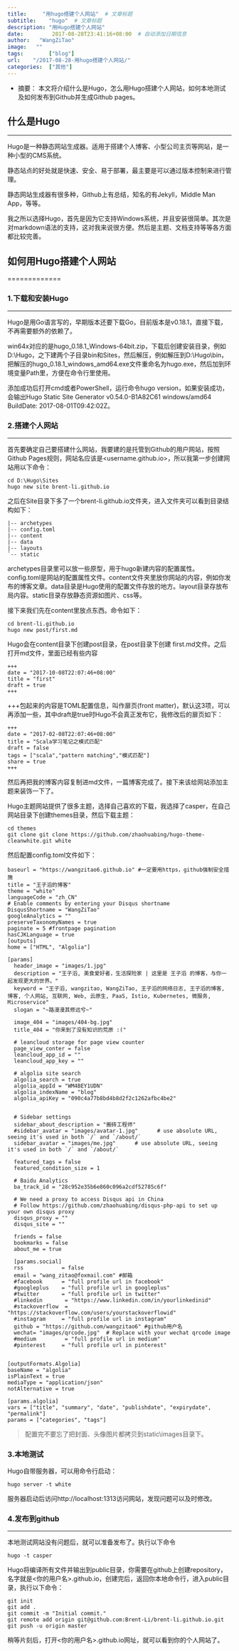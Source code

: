 ```yaml
---
title:     "用hugo搭建个人网站"  # 文章标题
subtitle:    "hugo"  # 文章标题
description: "用Hugo搭建个人网站"
date:         2017-08-28T23:41:16+08:00  # 自动添加日期信息
author:   "WangZiTao"
image:   ""
tags:        ["blog"]
url:    "/2017-08-28-用hugo搭建个人网站/"
categories:  ["其他"]
---
```



- 摘要：
  本文将介绍什么是Hugo，怎么用Hugo搭建个人网站，如何本地测试及如何发布到Github并生成Github pages。

## 什么是Hugo
-------
Hugo是一种静态网站生成器。适用于搭建个人博客、小型公司主页等网站，是一种小型的CMS系统。

静态站点的好处就是快速、安全、易于部署，最主要是可以通过版本控制来进行管理。

静态网站生成器有很多种，Github上有总结，知名的有Jekyll，Middle Man App，等等。

我之所以选择Hugo，首先是因为它支持Windows系统，并且安装很简单。其次是对markdown语法的支持，这对我来说很方便。然后是主题、文档支持等等各方面都比较完善。

## 如何用Hugo搭建个人网站
=============
### 1.下载和安装Hugo
-----------

Hugo是用Go语言写的，早期版本还要下载Go，目前版本是v0.18.1，直接下载，不再需要额外的依赖了。

win64x对应的是hugo_0.18.1_Windows-64bit.zip，下载后创建安装目录，例如D:\Hugo，之下建两个子目录bin和Sites，然后解压，例如解压到D:\Hugo\bin，把解压的hugo_0.18.1_windows_amd64.exe文件重命名为hugo.exe，然后加到环境变量Path里，方便在命令行里使用。

添加成功后打开cmd或者PowerShell，运行命令hugo version，如果安装成功，会输出Hugo Static Site Generator v0.54.0-B1A82C61 windows/amd64 BuildDate: 2017-08-01T09:42:02Z。

### 2.搭建个人网站
--------

首先要确定自己要搭建什么网站，我要建的是托管到Github的用户网站，按照Github Pages规则，网站名应该是<username.github.io>，所以我第一步创建网站用以下命令：

    cd D:\Hugo\Sites
    hugo new site brent-li.github.io

之后在Site目录下多了一个brent-li.github.io文件夹，进入文件夹可以看到目录结构如下：

    |-- archetypes
    |-- config.toml
    |-- content
    |-- data
    |-- layouts
    `-- static

archetypes目录里可以放一些原型，用于hugo新建内容的配置属性。config.toml是网站的配置属性文件。content文件夹里放你网站的内容，例如你发布的博客文章。data目录是Hugo使用的配置文件存放的地方。layout目录存放布局内容。static目录存放静态资源如图片、css等。

接下来我们先在content里放点东西。命令如下：

    cd brent-li.github.io
    hugo new post/first.md

Hugo会在content目录下创建post目录，在post目录下创建 first.md文件。之后打开md文件，里面已经有些内容

    +++
    date = "2017-10-08T22:07:46+08:00"
    title = "first"
    draft = true
    +++

+++包起来的内容是TOML配置信息，叫作扉页(front matter)，默认这3项，可以再添加一些，其中draft是true时Hugo不会真正发布它，我修改后的扉页如下：

    +++
    date = "2017-02-08T22:07:46+08:00"
    title = "Scala学习笔记之模式匹配"
    draft = false
    tags = ["scala","pattern matching","模式匹配"]
    share = true
    +++

然后再把我的博客内容复制进md文件，一篇博客完成了。接下来该给网站添加主题来装饰一下了。

Hugo主题网站提供了很多主题，选择自己喜欢的下载，我选择了casper，在自己网站目录下创建themes目录，然后下载主题：

    cd themes
    git clone git clone https://github.com/zhaohuabing/hugo-theme-cleanwhite.git white

然后配置config.toml文件如下：
  ```
  baseurl = "https://wangzitao6.github.io" #一定要用https，github强制安全措施
  title = "王子滔的博客"
  theme = "white"
  languageCode = "zh_CN"
  # Enable comments by entering your Disqus shortname
  DisqusShortname = "WangZiTao"
  googleAnalytics = ""
  preserveTaxonomyNames = true
  paginate = 5 #frontpage pagination
  hasCJKLanguage = true
  [outputs]
  home = ["HTML", "Algolia"]

  [params]
    header_image = "images/1.jpg"
    description = "王子滔, 美食爱好者，生活探险家 | 这里是 王子滔 的博客，与你一起发现更大的世界。"
    keyword = "王子滔, wangzitao, WangZiTao, 王子滔的网络日志, 王子滔的博客, 博客, 个人网站, 互联网, Web, 云原生, PaaS, Istio, Kubernetes, 微服务, Microservice"
    slogan = "~路漫漫其修远兮~"

    image_404 = "images/404-bg.jpg"
    title_404 = "你来到了没有知识的荒原 :("

    # leancloud storage for page view counter
    page_view_conter = false
    leancloud_app_id = ""
    leancloud_app_key = ""

    # algolia site search
    algolia_search = true
    algolia_appId = "WM4BEY1UDN"
    algolia_indexName = "blog"
    algolia_apiKey = "090c4a77b8bd4b8d2f2c1262afbc4be2"


    # Sidebar settings
    sidebar_about_description = "搬砖工程师"
    #sidebar_avatar = "images/avatar-1.jpg"      # use absolute URL, seeing it's used in both `/` and `/about/`
    sidebar_avatar = "images/me.jpg"      # use absolute URL, seeing it's used in both `/` and `/about/`

    featured_tags = false
    featured_condition_size = 1

    # Baidu Analytics
    ba_track_id = "28c952e35b6e860c096a2cdf52785c6f"

    # We need a proxy to access Disqus api in China
    # Follow https://github.com/zhaohuabing/disqus-php-api to set up your own disqus proxy
    disqus_proxy = ""
    disqus_site = ""

    friends = false
    bookmarks = false
    about_me = true

    [params.social]
    rss            = false
    email = "wang_zitao@foxmail.com" #邮箱
    #facebook      = "full profile url in facebook"
    #googleplus    = "full profile url in googleplus"
    #twitter       = "full profile url in twitter"
    #linkedin       = "https://www.linkedin.com/in/yourlinkedinid"
    #stackoverflow  = "https://stackoverflow.com/users/yourstackoverflowid"
    #instagram     = "full profile url in instagram"
    github = "https://github.com/wangzitao6" #github用户名
    wechat= "images/qrcode.jpg"  # Replace with your wechat qrcode image
    #medium         = "full profile url in medium"
    #pinterest     = "full profile url in pinterest"


  [outputFormats.Algolia]
  baseName = "algolia"
  isPlainText = true
  mediaType = "application/json"
  notAlternative = true

  [params.algolia]
  vars = ["title", "summary", "date", "publishdate", "expirydate", "permalink"]
  params = ["categories", "tags"]
  ```

> 配置完不要忘了把封面、头像图片都拷贝到static\images目录下。

### 3.本地测试


Hugo自带服务器，可以用命令行启动：

    hugo server -t white

服务器启动后访问http://localhost:1313访问网站，发现问题可以及时修改。

### 4.发布到github
-----------

本地测试网站没有问题后，就可以准备发布了。执行以下命令

    hugo -t casper

Hugo将编译所有文件并输出到public目录，你需要在github上创建repository，名字就是<你的用户名>.github.io，创建完后，返回你本地命令行，进入public目录，执行以下命令：

    git init
    git add .
    git commit -m "Initial commit."
    git remote add origin git@github.com:Brent-Li/brent-li.github.io.git
    git push -u origin master

稍等片刻后，打开<你的用户名>.github.io网址，就可以看到你的个人网站了。

